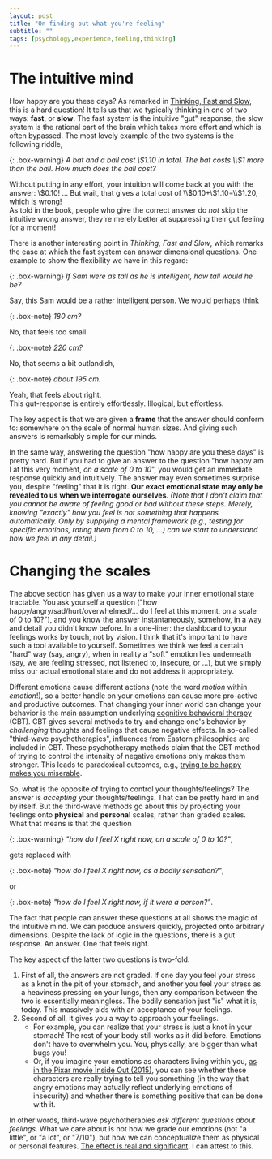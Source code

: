 ```yaml
---
layout: post
title: "On finding out what you're feeling"
subtitle: ""
tags: [psychology,experience,feeling,thinking]
---
```


# The intuitive mind
How happy are you these days? As remarked in [Thinking, Fast and Slow](https://en.wikipedia.org/wiki/Thinking,_Fast_and_Slow), this is a hard question!
It tells us that we typically thinking in one of two ways: **fast**, or **slow**. The fast system is the intuitive "gut" response, the slow system is the rational part of the brain which takes more effort and which is often bypassed. The most lovely example of the two systems is the following riddle,

{: .box-warning}
*A bat and a ball cost \\$1.10 in total. The bat costs \\$1 more than the ball. How much does the ball cost?*

Without putting in any effort, your intuition will come back at you with the answer: \\$0.10!    
...     
But wait, that gives a total cost of \\$0.10+\\$1.10=\\$1.20, which is wrong!    
As told in the book, people who give the correct answer do *not* skip the intuitive wrong answer, they're merely better at suppressing their gut feeling for a moment!

There is another interesting point in *Thinking, Fast and Slow*, which remarks the ease at which the fast system can answer dimensional questions.
One example to show the flexibility we have in this regard:    

{: .box-warning}
*If Sam were as tall as he is intelligent, how tall would he be?*     

Say, this Sam would be a rather intelligent person. We would perhaps think    

{: .box-note}
*180 cm?*    

No, that feels too small    

{: .box-note}
*220 cm?*    

No, that seems a bit outlandish,      

{: .box-note}
*about 195 cm.*  

Yeah, that feels about right.    
This gut-response is entirely effortlessly. Illogical, but effortless.

The key aspect is that we are given a **frame** that the answer should conform to: somewhere on the scale of normal human sizes. And giving such answers is remarkably simple for our minds.

In the same way, answering the question "how happy are you these days" is pretty hard. But if you had to give an answer to the question "how happy am I at this very moment, *on a scale of 0 to 10*", you would get an immediate response quickly and intuitively. The answer may even sometimes surprise you, despite "feeling" that it is right.
**Our exact emotional state may only be revealed to us when we interrogate ourselves**. *(Note that I don't claim that you cannot be aware of feeling good or bad without these steps. Merely, knowing "exactly" how you feel is not something that happens automatically. Only by supplying a mental framework (e.g., testing for specific emotions, rating them from 0 to 10, ...) can we start to understand how we feel in any detail.)*

# Changing the scales
The above section has given us a way to make your inner emotional state tractable. You ask yourself a question ("how happy/angry/sad/hurt/overwhelmed/... do I feel at this moment, on a scale of 0 to 10?"), and you know the answer instantaneously, somehow, in a way and detail you didn't know before. In a one-liner: the dashboard to your feelings works by touch, not by vision.
I think that it's important to have such a tool available to yourself. 
Sometimes we think we feel a certain "hard" way (say, angry), when in reality a "soft" emotion lies underneath (say, we are feeling stressed, not listened to, insecure, or ...), but we simply miss our actual emotional state and do not address it appropriately.

Different emotions cause different actions (note the word *motion* within *emotion*!), so a better handle on your emotions can cause more pro-active and productive outcomes. That changing your inner world can change your behavior is the main assumption underlying [cognitive behavioral therapy](https://en.wikipedia.org/wiki/Cognitive_behavioral_therapy) (CBT). CBT gives several methods to try and change one's behavior by *challenging* thoughts and feelings that cause negative effects.
In so-called "third-wave psychotherapies", influences from Eastern philosophies are included in CBT. These psychotherapy methods claim that the CBT method of trying to control the intensity of negative emotions only makes them stronger. This leads to paradoxical outcomes, e.g., [trying to be happy makes you miserable](https://time.com/5356657/trying-to-be-happy/).

So, what is the opposite of trying to control your thoughts/feelings? The answer is *accepting* your thoughts/feelings. That can be pretty hard in and by itself. But the third-wave methods go about this by projecting your feelings onto **physical** and **personal** scales, rather than graded scales. What that means is that the question    

{: .box-warning}
*"how do I feel X right now, on a scale of 0 to 10?"*,    

gets replaced with    

{: .box-note}
*"how do I feel X right now, as a bodily sensation?"*,     

or    

{: .box-note}
*"how do I feel X right now, if it were a person?"*.    

The fact that people can answer these questions at all shows the magic of the intuitive mind. We can produce answers quickly, projected onto arbitrary dimensions. Despite the lack of logic in the questions, there is a gut response. An answer. One that feels right.

The key aspect of the latter two questions is two-fold. 

1. First of all, the answers are not graded. If one day you feel your stress as a knot in the pit of your stomach, and another you feel your stress as a heaviness pressing on your lungs, then any comparison between the two is essentially meaningless. The bodily sensation just "is" what it is, today. This massively aids with an acceptance of your feelings. 
2. Second of all, it gives you a way to approach your feelings.
    - For example, you can realize that your stress is just a knot in your stomach! The rest of your body still works as it did before. Emotions don't have to overwhelm you. You, physically, are bigger than what bugs you!
    - Or, if you imagine your emotions as characters living within you, [as in the Pixar movie Inside Out (2015)](https://en.wikipedia.org/wiki/Inside_Out_(2015_film)), you can see whether these characters are really trying to tell you something (in the way that angry emotions may actually reflect underlying emotions of insecurity) and whether there is something positive that can be done with it. 

In other words, third-wave psychotherapies *ask different questions about feelings*. What we care about is not how we grade our emotions (not "a little", or "a lot", or "7/10"), but how we can conceptualize them as physical or personal features. [The effect is real and significant](https://en.wikipedia.org/wiki/Inner_Relationship_Focusing). I can attest to this.
